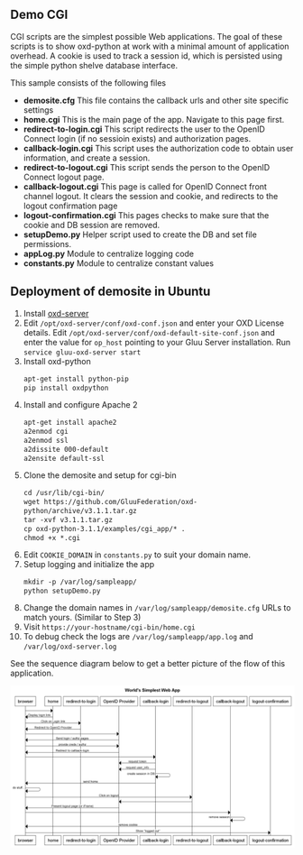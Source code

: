 ## Demo CGI

CGI scripts are the simplest possible Web applications. The goal of 
these scripts is to show oxd-python at work with a minimal amount of 
application overhead. A cookie is used to track a session id, which 
is persisted using the simple python shelve database interface.

This sample consists of the following files

* **demosite.cfg** This file contains the callback urls and other site 
specific settings
* **home.cgi** This is the main page of the app. Navigate to this page 
first. 
* **redirect-to-login.cgi** This script redirects the user to the 
OpenID Connect login (if no sessioin exists) and authorization pages.
* **callback-login.cgi** This script uses the authorization code to 
obtain user information, and create a session.
* **redirect-to-logout.cgi** This script sends the person to the 
OpenID Connect logout page. 
* **callback-logout.cgi** This page is called for OpenID Connect
front channel logout. It clears the session and cookie, and redirects
to the logout confirmation page
* **logout-confirmation.cgi** This pages checks to make sure that the
cookie and DB session are removed.
* **setupDemo.py** Helper script used to create the DB and set 
file permissions.
* **appLog.py** Module to centralize logging code
* **constants.py** Module to centralize constant values

## Deployment of demosite in Ubuntu

1. Install [oxd-server](https://gluu.org/docs/oxd/install/)
2. Edit `/opt/oxd-server/conf/oxd-conf.json` and enter your OXD License details. Edit `/opt/oxd-server/conf/oxd-default-site-conf.json` and enter the value for `op_host` pointing to your Gluu Server installation. Run `service gluu-oxd-server start`
3. Install oxd-python
    ```
    apt-get install python-pip
    pip install oxdpython
    ```
3. Install and configure Apache 2
    ```
    apt-get install apache2
    a2enmod cgi
    a2enmod ssl
    a2dissite 000-default
    a2ensite default-ssl
    ```
2. Clone the demosite and setup for cgi-bin
    ```
    cd /usr/lib/cgi-bin/
    wget https://github.com/GluuFederation/oxd-python/archive/v3.1.1.tar.gz
    tar -xvf v3.1.1.tar.gz
    cp oxd-python-3.1.1/examples/cgi_app/* .
    chmod +x *.cgi
    ```
3. Edit `COOKIE_DOMAIN` in `constants.py` to suit your domain name.
4. Setup logging and initialize the app
    ```
    mkdir -p /var/log/sampleapp/
    python setupDemo.py
    ```
4. Change the domain names in `/var/log/sampleapp/demosite.cfg` URLs to match yours. (Similar to Step 3)
5. Visit `https://your-hostname/cgi-bin/home.cgi`
6. To debug check the logs are `/var/log/sampleapp/app.log` and `/var/log/oxd-server.log`

See the sequence diagram below to get a better picture of the flow of 
this application.

![Demo Sequence Diagram](https://raw.githubusercontent.com/GluuFederation/oxd-python/master/demo-cgi/sequence_diagram.png)
